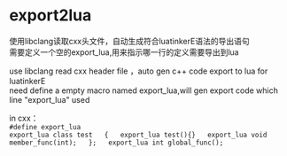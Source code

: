 # export2lua

使用libclang读取cxx头文件，自动生成符合luatinkerE语法的导出语句  
需要定义一个空的export_lua,用来指示哪一行的定义需要导出到lua

use libclang read cxx header file ，auto gen c++ code export to lua for luatinkerE  
need define a empty macro named export_lua,will gen export code which line "export_lua" used 

in cxx：  
`#define export_lua`  
`export_lua class test  
{  
export_lua test(){}  
export_lua void member_func(int);  
};  
export_lua int global_func();`

